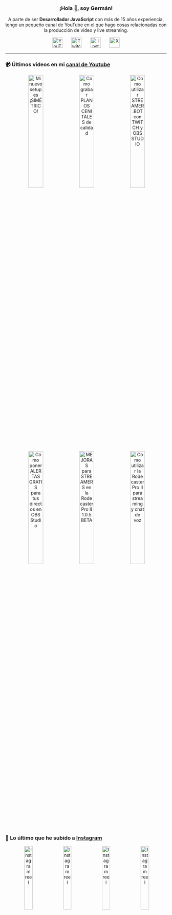 <p align="center" width="300">
  <h3 align="center">¡Hola 👋, soy Germán!</h3>
</p>

<p align="center">A parte de ser <strong>Desarrollador JavaScript</strong> con más de 15 años experiencia, tengo un pequeño canal de YouTube en el que hago cosas relacionadas con la producción de video y live streaming.</p>

<p align="center">
  <a href="https://youtube.com/@germix" target="blank"><img src="https://cdn.simpleicons.org/youtube/FF0000" alt="YouTube" title="YouTube" width="32px" /></a>
  &#8287;&#8287;&#8287;&#8287;&#8287;
  <a href="https://twitch.tv/germix_tv" target="blank"><img src="https://cdn.simpleicons.org/twitch/9146FF" alt="Twitch" title="Twitch" width="32px" /></a>
  &#8287;&#8287;&#8287;&#8287;&#8287;
  <a href="https://instagram.com/germix_tv" target="blank"><img src="https://cdn.simpleicons.org/instagram/E4405F" alt="Instagram" title="Instagram" width="32px" /></a>
  &#8287;&#8287;&#8287;&#8287;&#8287;
  <a href="https://x.com/germix_tv" target="blank"><img src="https://cdn.simpleicons.org/x/000000" alt="X" title="X" width="32px" />
  </a>
</p>

<hr />

<p align="center">
  <h3>📹 Últimos vídeos en mi <a href="https://youtube.com/@germix?sub_confirmation=1" target="blank">canal de Youtube</a></h3>
</p>
<p align="center">&#8287;<a href="https://youtu.be/ibEAW0cBqQA" target="blank"><img width="30%" src="https://img.youtube.com/vi/ibEAW0cBqQA/mqdefault.jpg" alt="Mi nuevo setup es ¡SIMÉTRICO!" title="Mi nuevo setup es ¡SIMÉTRICO!" /></a>  &#8287;<a href="https://youtu.be/2XDhlqEN3cE" target="blank"><img width="30%" src="https://img.youtube.com/vi/2XDhlqEN3cE/mqdefault.jpg" alt="Cómo grabar PLANOS CENITALES de calidad" title="Cómo grabar PLANOS CENITALES de calidad" /></a>  &#8287;<a href="https://youtu.be/2AilFoiYnlc" target="blank"><img width="30%" src="https://img.youtube.com/vi/2AilFoiYnlc/mqdefault.jpg" alt="Cómo utilizar STREAMER.BOT con TWITCH y OBS STUDIO" title="Cómo utilizar STREAMER.BOT con TWITCH y OBS STUDIO" /></a><br />  &#8287;<a href="https://youtu.be/3EUPLZjGjkY" target="blank"><img width="30%" src="https://img.youtube.com/vi/3EUPLZjGjkY/mqdefault.jpg" alt="Cómo poner ALERTAS GRATIS para tus directos en OBS Studio" title="Cómo poner ALERTAS GRATIS para tus directos en OBS Studio" /></a>  &#8287;<a href="https://youtu.be/3mLzME7gODA" target="blank"><img width="30%" src="https://img.youtube.com/vi/3mLzME7gODA/mqdefault.jpg" alt="MEJORAS para STREAMERS en la Rodecaster Pro II 1.0.5 BETA" title="MEJORAS para STREAMERS en la Rodecaster Pro II 1.0.5 BETA" /></a>  &#8287;<a href="https://youtu.be/8784wBhHpVo" target="blank"><img width="30%" src="https://img.youtube.com/vi/8784wBhHpVo/mqdefault.jpg" alt="Cómo utilizar la Rodecaster Pro II para streaming y chat de voz" title="Cómo utilizar la Rodecaster Pro II para streaming y chat de voz" /></a></p>

<p align="center">
  <h3>📸 Lo último que he subido a <a href="https://instagram.com/germix_tv" target="blank">Instagram</a></h3>
</p>
<p align="center">&#8287;<a href='https://instagram.com/p/DEs2no_xkk8' target='_blank'><img width='22.5%' src='https://scontent-vie1-1.cdninstagram.com/v/t51.2885-15/472972205_18267492619250009_1919394625943446395_n.jpg?stp=dst-jpg_e15_p480x480_tt6&efg=eyJ2ZW5jb2RlX3RhZyI6ImltYWdlX3VybGdlbi4xMjE1eDIxNjAuc2RyLmY3NTc2MS5kZWZhdWx0X2NvdmVyX2ZyYW1lIn0&_nc_ht=scontent-vie1-1.cdninstagram.com&_nc_cat=105&_nc_ohc=iFhmhAhHe_wQ7kNvgFqbLKJ&_nc_gid=836cc122a83b4672a870aa9cabbfae76&edm=ACHbZRIBAAAA&ccb=7-5&ig_cache_key=MzU0MzQ0NzIyNTQyNDU2MjQ5Mg%3D%3D.3-ccb7-5&oh=00_AYDYr-xxZpOrgcD8ffjk95_4MCXX5RGldK2q4oKL759KyA&oe=678B0D14&_nc_sid=c024bc' alt='Instagram reel' /></a>  &#8287;<a href='https://instagram.com/p/DEqFW6xtISX' target='_blank'><img width='22.5%' src='https://scontent-vie1-1.cdninstagram.com/v/t51.2885-15/473026399_18267369298250009_3925898685218306154_n.jpg?stp=dst-jpg_e15_p480x480_tt6&efg=eyJ2ZW5jb2RlX3RhZyI6ImltYWdlX3VybGdlbi4xMjA2eDIxNDQuc2RyLmY3NTc2MS5kZWZhdWx0X2NvdmVyX2ZyYW1lIn0&_nc_ht=scontent-vie1-1.cdninstagram.com&_nc_cat=105&_nc_ohc=Ve4frRlMBb8Q7kNvgHaWbXo&_nc_gid=836cc122a83b4672a870aa9cabbfae76&edm=ACHbZRIBAAAA&ccb=7-5&ig_cache_key=MzU0MjY2NzYyMjA1MjI5OTkyNw%3D%3D.3-ccb7-5&oh=00_AYDTrf8jTNCXFw6r331yLJo3v168y9Md0i61pQIqi-PN4Q&oe=678B1F9E&_nc_sid=c024bc' alt='Instagram reel' /></a>  &#8287;<a href='https://instagram.com/p/DEnd5BANEPH' target='_blank'><img width='22.5%' src='https://scontent-vie1-1.cdninstagram.com/v/t51.29350-15/473034672_1124789012765422_8812084144294324152_n.jpg?stp=dst-jpg_e15_p480x480_tt6&efg=eyJ2ZW5jb2RlX3RhZyI6ImltYWdlX3VybGdlbi43MjB4MTI4MC5zZHIuZjI5MzUwLmRlZmF1bHRfY292ZXJfZnJhbWUifQ&_nc_ht=scontent-vie1-1.cdninstagram.com&_nc_cat=110&_nc_ohc=s-_QEFQJu6EQ7kNvgEXs7Rh&_nc_gid=836cc122a83b4672a870aa9cabbfae76&edm=ACHbZRIBAAAA&ccb=7-5&ig_cache_key=MzU0MTkzMTA5MzM4NjM0NzQ2Mw%3D%3D.3-ccb7-5&oh=00_AYBR6Z3ok-Jq9D8d1gjcM7nev2hLOQre_MkWPoKhyW8arw&oe=678B14B2&_nc_sid=c024bc' alt='Instagram reel' /></a>  &#8287;<a href='https://instagram.com/p/DElN9NvNz1G' target='_blank'><img width='22.5%' src='https://scontent-vie1-1.cdninstagram.com/v/t51.29350-15/472708180_1107039314450203_8981598256430919834_n.jpg?stp=dst-jpg_e15_p480x480_tt6&efg=eyJ2ZW5jb2RlX3RhZyI6ImltYWdlX3VybGdlbi4xMDgweDE5MjAuc2RyLmYyOTM1MC5kZWZhdWx0X2NvdmVyX2ZyYW1lIn0&_nc_ht=scontent-vie1-1.cdninstagram.com&_nc_cat=107&_nc_ohc=RhzDLZqM-wAQ7kNvgEYcqxv&_nc_gid=836cc122a83b4672a870aa9cabbfae76&edm=ACHbZRIBAAAA&ccb=7-5&ig_cache_key=MzU0MTI5ODA2MzI0MDI4MTQxNA%3D%3D.3-ccb7-5&oh=00_AYC7ZghnPrMi_-gAQe45FBdG7-P7cgkxgICbNzAtMkCYPA&oe=678B1075&_nc_sid=c024bc' alt='Instagram reel' /></a></p>
